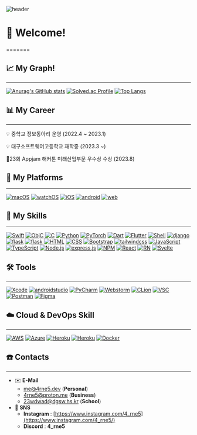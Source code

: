 ![header](https://capsule-render.vercel.app/api?type=waving&color=gradient&height=300&section=header&text=Intrinsic%20iOS%20Developer&fontSize=65&animation=fadeIn&fontAlignY=40&desc=4rNe5)
# 🧠 Welcome!
=======

## 📈 My Graph!

---

[![Anurag's GitHub stats](https://github-readme-stats.vercel.app/api?username=4rNe5)](https://github.com/4rNe5)
[![Solved.ac Profile](http://mazassumnida.wtf/api/generate_badge?boj=23wdwad)](https://solved.ac/23wdwad)
[![Top Langs](https://github-readme-stats.vercel.app/api/top-langs/?username=4rNe5&langs_count=10&layout=compact)]()

## 📊 My Career

---

<aside>
💡 중학교 정보동아리 운영 (2022.4 ~ 2023.1)

 
💡 대구소프트웨어고등학교 재학중 (2023.3 ~)


🏅23회 Appjam 해커톤 미래산업부문 우수상 수상 (2023.8)
</aside>

## 📕 My **Platforms**

---
[![macOS](https://img.shields.io/badge/macos-000000?logo=apple&logoColor=white&style=for-the-badge)](https://developer.apple.com/macos/)
[![watchOS](https://img.shields.io/badge/watchOS-000000?logo=apple&logoColor=white&style=for-the-badge)](https://developer.apple.com/watchos/)
[![iOS](https://img.shields.io/badge/iOS-000000?logo=apple&logoColor=white&style=for-the-badge)](https://developer.apple.com/ios/)
[![android](https://img.shields.io/badge/Android-3DDC84?logo=android&logoColor=white&style=for-the-badge)](https://developer.apple.com/ios/)
[![web](https://img.shields.io/badge/web-000000?logo=googleearth&logoColor=white&style=for-the-badge)](https://w3.org)
## 📕 My **Skills**

---
[![Swift](https://img.shields.io/badge/Swift-F05138?logo=swift&logoColor=white&style=for-the-badge)](https://developer.apple.com/swift/)
[![ObjC](https://img.shields.io/badge/Objective--C-00599C?logo=apple&logoColor=white&style=for-the-badge)](https://developer.apple.com/swift/)
[![C](https://img.shields.io/badge/C/C++-0356fc?logo=c&logoColor=white&style=for-the-badge)](https://developer.apple.com/swift/)
[![Python](https://img.shields.io/badge/Python-3776AB?logo=python&logoColor=white&style=for-the-badge)](https://python.org/)
[![PyTorch](https://img.shields.io/badge/PyTorch-EE4C2C?logo=pytorch&logoColor=white&style=for-the-badge)](https://python.org/)
[![Dart](https://img.shields.io/badge/Dart-0175C2?logo=dart&logoColor=white&style=for-the-badge)](https://dart.dev/)
[![Flutter](https://img.shields.io/badge/Flutter-02569B?logo=flutter&logoColor=white&style=for-the-badge)](https://flutter.dev/)
[![Shell](https://img.shields.io/badge/Shell-5391FE?logo=powershell&logoColor=white&style=for-the-badge)](https://zsh.org/)
[![django](https://img.shields.io/badge/django-092E20?style=for-the-badge&logo=django&logoColor=white)](https://djangoproject.com)
[![flask](https://img.shields.io/badge/flask-000000?style=for-the-badge&logo=flask&logoColor=white)](https://flask.palletsprojects.com/en/2.3.x/)
[![flask](https://img.shields.io/badge/FastAPI-009688?style=for-the-badge&logo=fastapi&logoColor=white)](https://flask.palletsprojects.com/en/2.3.x/)
[![HTML](https://img.shields.io/badge/html5-E34F26?style=for-the-badge&logo=html5&logoColor=white)](https://www.w3.org/)
[![CSS](https://img.shields.io/badge/css-1572B6?style=for-the-badge&logo=css3&logoColor=white)](https://www.w3.org/)
[![Bootstrap](https://img.shields.io/badge/Bootstrap-7952B3?style=for-the-badge&logo=bootstrap&logoColor=white)](https://getbootstrap.com/)
[![tailwindcss](https://img.shields.io/badge/tailwindcss-06B6D4?style=for-the-badge&logo=tailwindcss&logoColor=white)](https://tailwindcss.com/)
[![JavaScript](https://img.shields.io/badge/JavaScript-F7DF1E?logo=javascript&logoColor=black&style=for-the-badge)](https://developer.mozilla.org/ko/docs/Web/JavaScript)
[![TypeScript](https://img.shields.io/badge/TypeScript-3178C6?logo=typescript&logoColor=white&style=for-the-badge)](https://developer.mozilla.org/ko/docs/Web/JavaScript)
[![Node.js](https://img.shields.io/badge/node.js-339933?style=for-the-badge&logo=Node.js&logoColor=white)](https://nodejs.org)
[![express.js](https://img.shields.io/badge/Express.js-000000?style=for-the-badge&logo=Express&logoColor=white)](https://nodejs.org)
[![NPM](https://img.shields.io/badge/NPM-%23CB3837.svg?style=for-the-badge&logo=npm&logoColor=white)](https://www.npmjs.com/)
[![React](https://img.shields.io/badge/react-61DAFB?style=for-the-badge&logo=react&logoColor=black)](https://react.dev/)
[![RN](https://img.shields.io/badge/react_Native-61DAFB?style=for-the-badge&logo=react&logoColor=black)](https://reactnative.dev/)
[![Svelte](https://img.shields.io/badge/Svelte-FF3E00?style=for-the-badge&logo=svelte&logoColor=white)](https://react.dev/)

## 🛠️ Tools

---

[![Xcode](https://img.shields.io/badge/xcode-2f78ed?logo=xcode&logoColor=white&style=for-the-badge)](https://developer.apple.com/kr/xcode/)
[![androidstudio](https://img.shields.io/badge/Android_Studio-3DDC84?logo=androidstudio&logoColor=white&style=for-the-badge)](https://developer.android.com/studio)
[![PyCharm](https://img.shields.io/badge/pycharm-b4f70a?logo=pycharm&logoColor=black&style=for-the-badge)](https://www.jetbrains.com/ko-kr/pycharm/)
[![Webstorm](https://img.shields.io/badge/webstorm-61BAFB?logo=webstorm&logoColor=white&style=for-the-badge)](https://www.jetbrains.com/ko-kr/pycharm/)
[![CLion](https://img.shields.io/badge/CLion-04942d?logo=clion&logoColor=white&style=for-the-badge)](https://www.jetbrains.com/ko-kr/clion/)
[![VSC](https://img.shields.io/badge/VSCode-007ACC?logo=visualstudiocode&logoColor=white&style=for-the-badge)](https://code.visualstudio.com/)
[![Postman](https://img.shields.io/badge/postman-f06c38?logo=postman&logoColor=white&style=for-the-badge)](https://www.postman.com/)
[![Figma](https://img.shields.io/badge/Figma-e630f0?logo=figma&logoColor=white&style=for-the-badge)](https://figma.com/)

## ☁️ Cloud & DevOps Skill

---

[![AWS](https://img.shields.io/badge/aws-232F3E?logo=amazonaws&logoColor=white&style=for-the-badge)](https://aws.amazon.com/ko/)
[![Azure](https://img.shields.io/badge/Azure-0078D4?logo=microsoftazure&logoColor=white&style=for-the-badge)](https://azure.microsoft.com/ko-kr)
[![Heroku](https://img.shields.io/badge/heroku-430098?logo=heroku&logoColor=white&style=for-the-badge)](https://www.heroku.com/)
[![Heroku](https://img.shields.io/badge/GCP-4285F4?logo=googlecloud&logoColor=white&style=for-the-badge)](https://www.heroku.com/)
[![Docker](https://img.shields.io/badge/docker-%230db7ed.svg?style=for-the-badge&logo=docker&logoColor=white)](https://www.docker.com)



## ☎️ Contacts

---

- ✉️ **E-Mail**
    - me@4rne5.dev (**Personal**)
    - 4rne5@proton.me (**Business**) 
    - 23wdwad@dgsw.hs.kr (**School**)
- 📱 **SNS**
    - **Instagram** : [https://www.instagram.com/4_rne5](https://www.instagram.com/4_rne5/)
    - **Discord** : __4_rne5__
